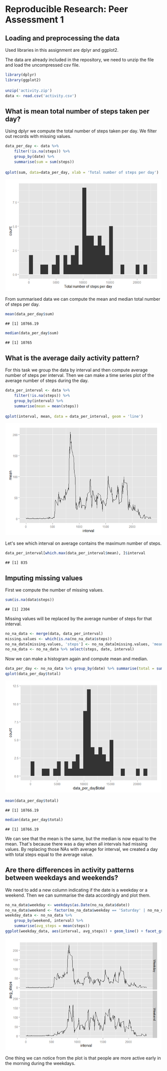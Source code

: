 # Reproducible Research: Peer Assessment 1


## Loading and preprocessing the data

Used libraries in this assignment are dplyr and ggplot2.

The data are already included in the repository, we need to unzip the file and load the uncompressed csv file.


```r
library(dplyr)
library(ggplot2)

unzip('activity.zip')
data <- read.csv('activity.csv')
```


## What is mean total number of steps taken per day?

Using dplyr we compute the total number of steps taken per day. We filter out records with missing values.


```r
data_per_day <- data %>%
    filter(!is.na(steps)) %>%
    group_by(date) %>%
    summarise(sum = sum(steps))

qplot(sum, data=data_per_day, xlab = 'Total number of steps per day')
```

![](./PA1_template_files/figure-html/unnamed-chunk-2-1.png) 

From summarised data we can compute the mean and median total number of steps per day.


```r
mean(data_per_day$sum)
```

```
## [1] 10766.19
```

```r
median(data_per_day$sum)
```

```
## [1] 10765
```

## What is the average daily activity pattern?

For this task we group the data by interval and then compute average number of steps per interval. Then we can make a time series plot of the average number of steps during the day.


```r
data_per_interval <- data %>%
    filter(!is.na(steps)) %>%
    group_by(interval) %>%
    summarise(mean = mean(steps))

qplot(interval, mean, data = data_per_interval, geom = 'line')
```

![](./PA1_template_files/figure-html/unnamed-chunk-4-1.png) 

Let's see which interval on average contains the maximum number of steps.


```r
data_per_interval[which.max(data_per_interval$mean), ]$interval
```

```
## [1] 835
```

## Imputing missing values

First we compute the number of missing values.


```r
sum(is.na(data$steps))
```

```
## [1] 2304
```

Missing values will be replaced by the average number of steps for that interval.


```r
no_na_data <- merge(data, data_per_interval)
missing.values <- which(is.na(no_na_data$steps))
no_na_data[missing.values, 'steps'] <- no_na_data[missing.values, 'mean']
no_na_data <- no_na_data %>% select(steps, date, interval)
```

Now we can make a histogram again and compute mean and median.


```r
data_per_day <- no_na_data %>% group_by(date) %>% summarise(total = sum(steps))
qplot(data_per_day$total)
```

![](./PA1_template_files/figure-html/unnamed-chunk-8-1.png) 

```r
mean(data_per_day$total)
```

```
## [1] 10766.19
```

```r
median(data_per_day$total)
```

```
## [1] 10766.19
```

We can see that the mean is the same, but the median is now equal to the mean. That's because there was a day when all intervals had missing values. By replacing those NAs with average for interval, we created a day with total  steps equal to the average value.

## Are there differences in activity patterns between weekdays and weekends?

We need to add a new column indicating if the date is a weekday or a weekend.
Then we can summarise the data accordingly and plot them.


```r
no_na_data$weekday <- weekdays(as.Date(no_na_data$date))
no_na_data$weekend <- factor(no_na_data$weekday == 'Saturday' | no_na_data$weekday == 'Sunday', labels = c("Weekday", "Weekend"))
weekday_data <- no_na_data %>%
    group_by(weekend, interval) %>%
    summarise(avg_steps = mean(steps))
ggplot(weekday_data, aes(interval, avg_steps)) + geom_line() + facet_grid(weekend ~ .)
```

![](./PA1_template_files/figure-html/unnamed-chunk-9-1.png) 

One thing we can notice from the plot is that people are more active early in the morning during the weekdays.

